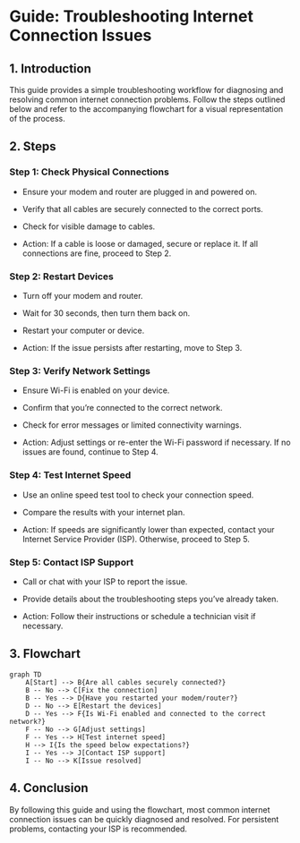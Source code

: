 # Guide: Troubleshooting Internet Connection Issues

## 1. Introduction

This guide provides a simple troubleshooting workflow for diagnosing and resolving common internet connection problems. Follow the steps outlined below and refer to the accompanying flowchart for a visual representation of the process.

## 2. Steps

### Step 1: Check Physical Connections

- Ensure your modem and router are plugged in and powered on.

- Verify that all cables are securely connected to the correct ports.

- Check for visible damage to cables.

- Action: If a cable is loose or damaged, secure or replace it. If all connections are fine, proceed to Step 2.

### Step 2: Restart Devices

- Turn off your modem and router.

- Wait for 30 seconds, then turn them back on.

- Restart your computer or device.

- Action: If the issue persists after restarting, move to Step 3.

### Step 3: Verify Network Settings

- Ensure Wi-Fi is enabled on your device.

- Confirm that you’re connected to the correct network.

- Check for error messages or limited connectivity warnings.

- Action: Adjust settings or re-enter the Wi-Fi password if necessary. If no issues are found, continue to Step 4.

### Step 4: Test Internet Speed

- Use an online speed test tool to check your connection speed.

- Compare the results with your internet plan.

- Action: If speeds are significantly lower than expected, contact your Internet Service Provider (ISP). Otherwise, proceed to Step 5.

### Step 5: Contact ISP Support

- Call or chat with your ISP to report the issue.

- Provide details about the troubleshooting steps you’ve already taken.

- Action: Follow their instructions or schedule a technician visit if necessary.

## 3. Flowchart
```mermaid
graph TD
    A[Start] --> B{Are all cables securely connected?}
    B -- No --> C[Fix the connection]
    B -- Yes --> D{Have you restarted your modem/router?}
    D -- No --> E[Restart the devices]
    D -- Yes --> F{Is Wi-Fi enabled and connected to the correct network?}
    F -- No --> G[Adjust settings]
    F -- Yes --> H[Test internet speed]
    H --> I{Is the speed below expectations?}
    I -- Yes --> J[Contact ISP support]
    I -- No --> K[Issue resolved]
```

## 4. Conclusion

By following this guide and using the flowchart, most common internet connection issues can be quickly diagnosed and resolved. For persistent problems, contacting your ISP is recommended.

